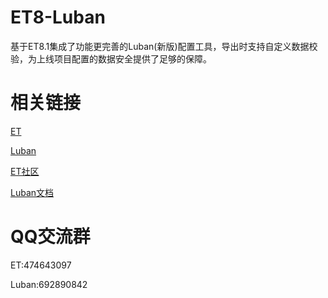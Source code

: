 # ET8-Luban
基于ET8.1集成了功能更完善的Luban(新版)配置工具，导出时支持自定义数据校验，为上线项目配置的数据安全提供了足够的保障。

# 相关链接
[ET](https://github.com/egametang/ET)

[Luban](https://github.com/focus-creative-games/luban)

[ET社区](https://et-framework.cn/)

[Luban文档](https://luban.doc.code-philosophy.com/docs/intro)

# QQ交流群
ET:474643097

Luban:692890842